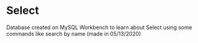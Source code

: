 # Select
Database created on MySQL Workbench to learn about Select using some commands like search by name (made in 05/13/2020)
